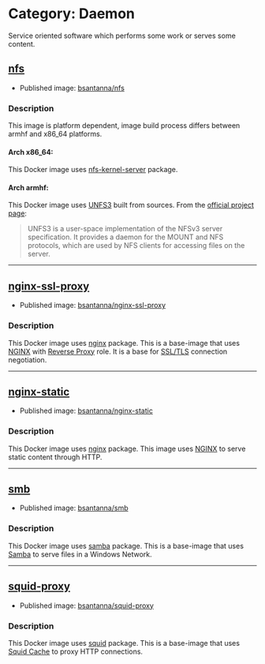 # Category: Daemon

Service oriented software which performs some work or serves some content.


## [nfs](nfs/)

 - Published image: [bsantanna/nfs](https://hub.docker.com/r/bsantanna/nfs/)

### Description

This image is platform dependent, image build process differs between armhf and x86_64 platforms.

#### Arch x86_64:
This Docker image uses [nfs-kernel-server](https://packages.ubuntu.com/xenial/nfs-kernel-server) package.

#### Arch armhf:
This Docker image uses [UNFS3](http://unfs3.sourceforge.net) built from sources. 
From the [official project page](http://unfs3.sourceforge.net):

>UNFS3 is a user-space implementation of the NFSv3 server specification. It provides a daemon for the MOUNT and NFS protocols, which are used by NFS clients for accessing files on the server. 

---

## [nginx-ssl-proxy](nginx-ssl-proxy/)

 - Published image: [bsantanna/nginx-ssl-proxy](https://hub.docker.com/r/bsantanna/nginx-ssl-proxy/)
 
### Description
This Docker image uses [nginx](https://packages.ubuntu.com/xenial/nginx) package.
This is a base-image that uses [NGINX](http://nginx.com) with [Reverse Proxy](https://en.wikipedia.org/wiki/Reverse_proxy) role. 
It is a base for [SSL/TLS](https://en.wikipedia.org/wiki/Transport_Layer_Security) connection negotiation.

---

## [nginx-static](nginx-static/)

 - Published image: [bsantanna/nginx-static](https://hub.docker.com/r/bsantanna/nginx-static/)
 
### Description
This Docker image uses [nginx](https://packages.ubuntu.com/xenial/nginx) package.
This image uses [NGINX](http://nginx.com) to serve static content through HTTP.

---

## [smb](smb/)

 - Published image: [bsantanna/smb](https://hub.docker.com/r/bsantanna/smb/)
 
### Description
This Docker image uses [samba](https://packages.ubuntu.com/xenial/samba) package.
This is a base-image that uses [Samba](https://www.samba.org) to serve files in a Windows Network.

---

## [squid-proxy](squid-proxy/)

 - Published image: [bsantanna/squid-proxy](https://hub.docker.com/r/bsantanna/squid-proxy/)
 
### Description
This Docker image uses [squid](https://packages.ubuntu.com/xenial/squid) package.
This is a base-image that uses [Squid Cache](http://www.squid-cache.org) to proxy HTTP connections.
